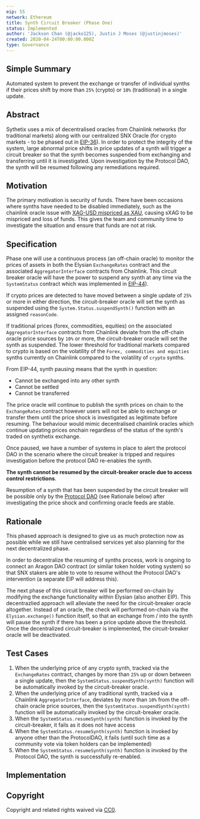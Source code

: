 ```yaml
---
eip: 55
network: Ethereum
title: Synth Circuit Breaker (Phase One)
status: Implemented
author: 'Jackson Chan (@jacko125), Justin J Moses (@justinjmoses)'
created: 2020-04-24T00:00:00.000Z
type: Governance
---
```


<!--You can leave these HTML comments in your merged EIP and delete the visible duplicate text guides, they will not appear and may be helpful to refer to if you edit it again. This is the suggested template for new EIPs. Note that an EIP number will be assigned by an editor. When opening a pull request to submit your EIP, please use an abbreviated title in the filename, `eip-draft_title_abbrev.md`. The title should be 44 characters or less.-->

## Simple Summary

<!--"If you can't explain it simply, you don't understand it well enough." Provide a simplified and layman-accessible explanation of the EIP.-->

Automated system to prevent the exchange or transfer of individual synths if their prices shift by more than `25%` (crypto) or `10%` (traditional) in a single update.

## Abstract

<!--A short (~200 word) description of the technical issue being addressed.-->

Sythetix uses a mix of decentralised oracles from Chainlink networks (for traditional markets) along with our centralized SNX Oracle (for crypto markets - to be phased out in [EIP-36](./eip-36.md)). In order to protect the integrity of the system, large abnormal price shifts in price updates of a synth will trigger a circuit breaker so that the synth becomes suspended from exchanging and transferring until it is investigated. Upon investigation by the Protocol DAO, the synth will be resumed following any remediations required.

## Motivation

<!--The motivation is critical for EIPs that want to change Elysian. It should clearly explain why the existing protocol specification is inadequate to address the problem that the EIP solves. EIP submissions without sufficient motivation may be rejected outright.-->

The primary motivation is security of funds. There have been occasions where synths have needed to be disabled immediately, such as the chainlink oracle issue with [XAG-USD mispriced as XAU](https://blog.elysian.finance/update-on-xag-pricing-incident), causing sXAG to be mispriced and loss of funds. This gives the team and community time to investigate the situation and ensure that funds are not at risk.

## Specification

<!--The technical specification should describe the syntax and semantics of any new feature.-->

Phase one will use a continuous process (an off-chain oracle) to monitor the prices of assets in both the Elysian `ExchangeRates` contract and the associated `AggregatorInterface` contracts from Chainlink. This circuit breaker oracle will have the power to suspend any synth at any time via the `SystemStatus` contract which was implemented in [EIP-44](./eip-44.md)).

If crypto prices are detected to have moved between a single update of `25%` or more in either direction, the circuit-breaker oracle will set the synth as suspended using the `System.Status.suspendSynth()` function with an assigned `reasonCode`.

If traditional prices (forex, commodities, equities) on the associated `AggregatorInterface` contracts from Chainlink deviate from the off-chain oracle price sources by `10%` or more, the circuit-breaker oracle will set the synth as suspended. The lower threshold for traditional markets compared to crypto is based on the volatility of the `Forex, commodities and equities` synths currently on Chainlink compared to the volatility of `crypto` synths.

From EIP-44, synth pausing means that the synth in question:

- Cannot be exchanged into any other synth
- Cannot be settled
- Cannot be transferred

The price oracle will continue to publish the synth prices on chain to the `ExchangeRates` contract however users will not be able to exchange or transfer them until the price shock is investigated as legitimate before resuming. The behaviour would mimic decentralised chainlink oracles which continue updating prices onchain regardless of the status of the synth's traded on synthetix exchange.

Once paused, we have a number of systems in place to alert the protocol DAO in the scenario where the circuit breaker is tripped and requires investigation before the protocol DAO re-enables the synth.

**The synth cannot be resumed by the circuit-breaker oracle due to access control restrictions**.

Resumption of a synth that has been suspended by the circuit breaker will be possible only by the [Protocol DAO](https://contracts.elysian.finance/ProtocolDAO) (see Rationale below) after investigating the price shock and confirming oracle feeds are stable.

## Rationale

<!--The rationale fleshes out the specification by describing what motivated the design and why particular design decisions were made. It should describe alternate designs that were considered and related work, e.g. how the feature is supported in other languages. The rationale may also provide evidence of consensus within the community, and should discuss important objections or concerns raised during discussion.-->

This phased approach is designed to give us as much protection now as possible while we still have centralised services yet also planning for the next decentralized phase.

In order to decentralize the resuming of synths process, work is ongoing to connect an Aragon DAO contract (or similar token holder voting system) so that SNX stakers are able to vote to resume without the Protocol DAO's intervention (a separate EIP will address this).

The next phase of this circuit breaker will be performed on-chain by modifying the exchange functionality within Elysian (also another EIP). This decentrazlied approach will alleviate the need for the circuit-breaker oracle altogether. Instead of an oracle, the check will performed on-chain via the `Elysian.exchange()` function itself, so that an exchange from / into the synth will pause the synth if there has been a price update above the threshold. Once the decentralized circuit-breaker is implemented, the circuit-breaker oracle will be deactivated.

## Test Cases

<!--Test cases for an implementation are mandatory for EIPs but can be included with the implementation..-->

1. When the underlying price of any crypto synth, tracked via the `ExchangeRates` contract, changes by more than `25%` up or down between a single update, then the `SystemStatus.suspendSynth(synth)` function will be automatically invoked by the circuit-breaker oracle.
2. When the underlying price of any traditional synth, tracked via a Chainlink `AggregatorInterface`, deviates by more than `10%` from the off-chain oracle price sources, then the `SystemStatus.suspendSynth(synth)` function will be automatically invoked by the circuit-breaker oracle.
3. When the `SystemStatus.resumeSynth(synth)` function is invoked by the circuit-breaker, it fails as it does not have access
4. When the `SystemStatus.resumeSynth(synth)` function is invoked by anyone other than the ProtocolDAO, it fails (until such time as a community vote via token holders can be implemented)
5. When the `SystemStatus.resumeSynth(synth)` function is invoked by the Protocol DAO, the synth is successfully re-enabled.

## Implementation

<!--The implementations must be completed before any EIP is given status "Implemented", but it need not be completed before the EIP is "Approved". While there is merit to the approach of reaching consensus on the specification and rationale before writing code, the principle of "rough consensus and running code" is still useful when it comes to resolving many discussions of API details.-->

## Copyright

Copyright and related rights waived via [CC0](https://creativecommons.org/publicdomain/zero/1.0/).